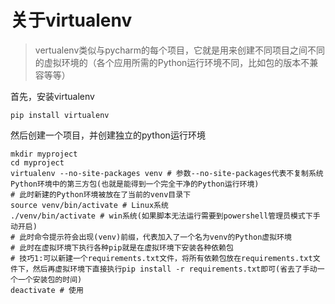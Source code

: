 # 关于virtualenv

> vertualenv类似与pycharm的每个项目，它就是用来创建不同项目之间不同的虚拟环境的（各个应用所需的Python运行环境不同，比如包的版本不兼容等等）

首先，安装virtualenv

```shell
pip install virtualenv
```

然后创建一个项目，并创建独立的python运行环境

```shell
mkdir myproject
cd myproject
virtualenv --no-site-packages venv # 参数--no-site-packages代表不复制系统Python环境中的第三方包(也就是能得到一个完全干净的Python运行环境)
# 此时新建的Python环境被放在了当前的venv目录下
source venv/bin/activate # Linux系统
./venv/bin/activate # win系统(如果脚本无法运行需要到powershell管理员模式下手动开启)
# 此时命令提示符会出现(venv)前缀，代表加入了一个名为venv的Python虚拟环境
# 此时在虚拟环境下执行各种pip就是在虚拟环境下安装各种依赖包
# 技巧1:可以新建一个requirements.txt文件，将所有依赖包放在requirements.txt文件下，然后再虚拟环境下直接执行pip install -r requirements.txt即可(省去了手动一个一个安装包的时间)
deactivate # 使用
```

